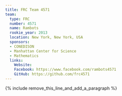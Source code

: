 ```yaml
---
title: FRC Team 4571
team:
  type: FRC
  number: 4571
  name: Rambots
  rookie_year: 2013
  location: New York, New York, USA
  sponsors:
  - CONEDISON
  - Manhattan Center for Science
  - Mathematics
  links:
    Website:
    Facebook: https://www.facebook.com/rambots4571
    GitHub: https://github.com/frc4571
---
```


{% include remove_this_line_and_add_a_paragraph %}